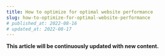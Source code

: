 ```yaml
---
title: How to optimize for optimal website performance
slug: how-to-optimize-for-optimal-website-performance
# published_at: 2022-08-16
# updated_at: 2022-08-17
---
```


**This article will be continuously updated with new content.**
